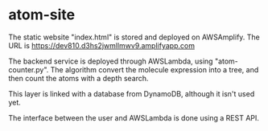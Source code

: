 # atom-site

The static website "index.html" is stored and deployed on AWSAmplify.
The URL is https://dev810.d3hs2jwmllmwv9.amplifyapp.com

The backend service is deployed through AWSLambda, using "atom-counter.py".
The algorithm convert the molecule expression into a tree, and then count the atoms with a depth search.

This layer is linked with a database from DynamoDB, although it isn't used yet.

The interface between the user and AWSLambda is done using a REST API.
